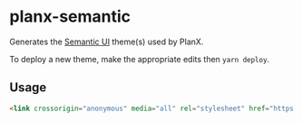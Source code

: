 # planx-semantic

Generates the [Semantic UI](https://react.semantic-ui.com) theme(s) used by PlanX.

To deploy a new theme, make the appropriate edits then `yarn deploy`.

## Usage

```html
<link crossorigin="anonymous" media="all" rel="stylesheet" href="https://theopensystemslab.github.io/planx-semantic/semantic.min.css" />
```
